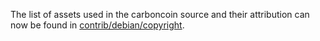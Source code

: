 The list of assets used in the carboncoin source and their attribution can now be found in [contrib/debian/copyright](../contrib/debian/copyright).
